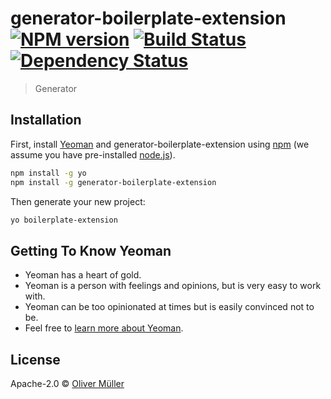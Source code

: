 # generator-boilerplate-extension [![NPM version][npm-image]][npm-url] [![Build Status][travis-image]][travis-url] [![Dependency Status][daviddm-image]][daviddm-url]
> Generator

## Installation

First, install [Yeoman](http://yeoman.io) and generator-boilerplate-extension using [npm](https://www.npmjs.com/) (we assume you have pre-installed [node.js](https://nodejs.org/)).

```bash
npm install -g yo
npm install -g generator-boilerplate-extension
```

Then generate your new project:

```bash
yo boilerplate-extension
```

## Getting To Know Yeoman

 * Yeoman has a heart of gold.
 * Yeoman is a person with feelings and opinions, but is very easy to work with.
 * Yeoman can be too opinionated at times but is easily convinced not to be.
 * Feel free to [learn more about Yeoman](http://yeoman.io/).

## License

Apache-2.0 © [Oliver Müller]()


[npm-image]: https://badge.fury.io/js/generator-boilerplate-extension.svg
[npm-url]: https://npmjs.org/package/generator-boilerplate-extension
[travis-image]: https://travis-ci.org/Menes1337/generator-boilerplate-extension.svg?branch=master
[travis-url]: https://travis-ci.org/Menes1337/generator-boilerplate-extension
[daviddm-image]: https://david-dm.org/Menes1337/generator-boilerplate-extension.svg?theme=shields.io
[daviddm-url]: https://david-dm.org/Menes1337/generator-boilerplate-extension

